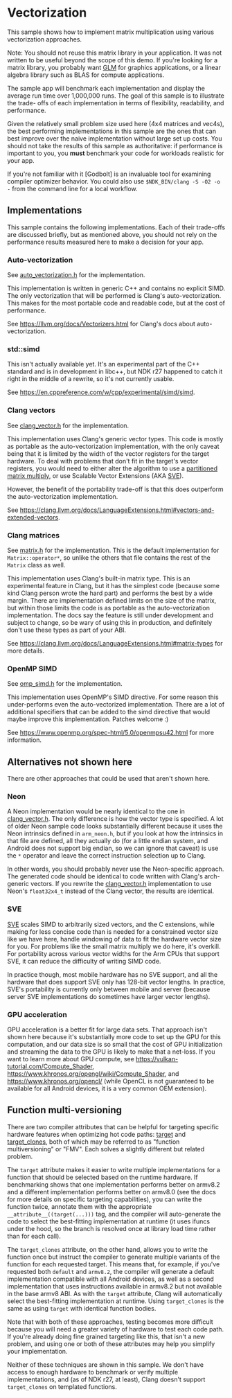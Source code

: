 # Vectorization

This sample shows how to implement matrix multiplication using various
vectorization approaches.

Note: You should not reuse this matrix library in your application. It was not
written to be useful beyond the scope of this demo. If you're looking for a
matrix library, you probably want [GLM] for graphics applications, or a linear
algebra library such as BLAS for compute applications.

The sample app will benchmark each implementation and display the average run
time over 1,000,000 runs. The goal of this sample is to illustrate the trade-
offs of each implementation in terms of flexibility, readability, and
performance.

Given the relatively small problem size used here (4x4 matrices and vec4s), the
best performing implementations in this sample are the ones that can best
improve over the naive implementation without large set up costs. You should not
take the results of this sample as authoritative: if performance is important to
you, you **must** benchmark your code for workloads realistic for your app.

If you're not familiar with it [Godbolt] is an invaluable tool for examining
compiler optimizer behavior. You could also use `$NDK_BIN/clang -S -O2 -o -`
from the command line for a local workflow.

## Implementations

This sample contains the following implementations. Each of their trade-offs are
discussed briefly, but as mentioned above, you should not rely on the
performance results measured here to make a decision for your app.

### Auto-vectorization

See [auto_vectorization.h] for the implementation.

This implementation is written in generic C++ and contains no explicit SIMD. The
only vectorization that will be performed is Clang's auto-vectorization. This
makes for the most portable code and readable code, but at the cost of
performance.

See https://llvm.org/docs/Vectorizers.html for Clang's docs about
auto-vectorization.

### std::simd

This isn't actually available yet. It's an experimental part of the C++ standard
and is in development in libc++, but NDK r27 happened to catch it right in the
middle of a rewrite, so it's not currently usable.

See https://en.cppreference.com/w/cpp/experimental/simd/simd.

### Clang vectors

See [clang_vector.h] for the implementation.

This implementation uses Clang's generic vector types. This code is mostly as
portable as the auto-vectorization implementation, with the only caveat being
that it is limited by the width of the vector registers for the target hardware.
To deal with problems that don't fit in the target's vector registers, you would
need to either alter the algorithm to use a [partitioned matrix multiply], or
use Scalable Vector Extensions (AKA [SVE]).

However, the benefit of the portability trade-off is that this does outperform
the auto-vectorization implementation.

See
https://clang.llvm.org/docs/LanguageExtensions.html#vectors-and-extended-vectors.

### Clang matrices

See [matrix.h] for the implementation. This is the default implementation for
`Matrix::operator*`, so unlike the others that file contains the rest of the
`Matrix` class as well.

This implementation uses Clang's built-in matrix type. This is an experimental
feature in Clang, but it has the simplest code (because some kind Clang person
wrote the hard part) and performs the best by a wide margin. There are
implementation defined limits on the size of the matrix, but within those limits
the code is as portable as the auto-vectorization implementation. The docs say
the feature is still under development and subject to change, so be wary of
using this in production, and definitely don't use these types as part of your
ABI.

See https://clang.llvm.org/docs/LanguageExtensions.html#matrix-types for more
details.

### OpenMP SIMD

See [omp_simd.h] for the implementation.

This implementation uses OpenMP's SIMD directive. For some reason this
under-performs even the auto-vectorized implementation. There are a lot of
additional specifiers that can be added to the simd directive that would maybe
improve this implementation. Patches welcome :)

See https://www.openmp.org/spec-html/5.0/openmpsu42.html for more information.

## Alternatives not shown here

There are other approaches that could be used that aren't shown here.

### Neon

A Neon implementation would be nearly identical to the one in [clang_vector.h].
The only difference is how the vector type is specified. A lot of older Neon
sample code looks substantially different because it uses the Neon intrinsics
defined in `arm_neon.h`, but if you look at how the intrinsics in that file are
defined, all they actually do (for a little endian system, and Android does not
support big endian, so we can ignore that caveat) is use the `*` operator and
leave the correct instruction selection up to Clang.

In other words, you should probably never use the Neon-specific approach. The
generated code should be identical to code written with Clang's arch-generic
vectors. If you rewrite the [clang_vector.h] implementation to use Neon's
`float32x4_t` instead of the Clang vector, the results are identical.

### SVE

[SVE] scales SIMD to arbitrarily sized vectors, and the C extensions, while
making for less concise code than is needed for a constrained vector size like
we have here, handle windowing of data to fit the hardware vector size for you.
For problems like the small matrix multiply we do here, it's overkill. For
portability across various vector widths for the Arm CPUs that support SVE, it
can reduce the difficulty of writing SIMD code.

In practice though, most mobile hardware has no SVE support, and all the
hardware that does support SVE only has 128-bit vector lengths. In practice,
SVE's portability is currently only between mobile and server (because server
SVE implementations do sometimes have larger vector lengths).

### GPU acceleration

GPU acceleration is a better fit for large data sets. That approach isn't shown
here because it's substantially more code to set up the GPU for this
computation, and our data size is so small that the cost of GPU initialization
and streaming the data to the GPU is likely to make that a net-loss. If you want
to learn more about GPU compute, see https://vulkan-tutorial.com/Compute_Shader,
https://www.khronos.org/opengl/wiki/Compute_Shader, and
https://www.khronos.org/opencl/ (while OpenCL is not guaranteed to be available
for all Android devices, it is a very common OEM extension).

## Function multi-versioning

There are two compiler attributes that can be helpful for targeting specific
hardware features when optimizing hot code paths: [target] and [target_clones],
both of which may be referred to as "function multiversioning" or "FMV". Each
solves a slightly different but related problem.

The `target` attribute makes it easier to write multiple implementations for a
function that should be selected based on the runtime hardware. If benchmarking
shows that one implementation performs better on armv8.2 and a different
implementation performs better on armv8.0 (see the docs for more details on
specific targeting capabilities), you can write the function twice, annotate
them with the appropriate `__attribute__((target(...)))` tag, and the compiler
will auto-generate the code to select the best-fitting implementation at runtime
(it uses ifuncs under the hood, so the branch is resolved once at library load
time rather than for each call).

The `target_clones` attribute, on the other hand, allows you to write the
function once but instruct the compiler to generate multiple variants of the
function for each requested target. This means that, for example, if you've
requested both `default` and `armv8.2`, the compiler will generate a default
implementation compatible with all Android devices, as well as a second
implementation that uses instructions available in armv8.2 but not available in
the base armv8 ABI. As with the `target` attribute, Clang will automatically
select the best-fitting implementation at runtime. Using `target_clones` is the
same as using `target` with identical function bodies.

Note that with both of these approaches, testing becomes more difficult because
you will need a greater variety of hardware to test each code path. If you're
already doing fine grained targeting like this, that isn't a new problem, and
using one or both of these attributes may help you simplify your implementation.

Neither of these techniques are shown in this sample. We don't have access to
enough hardware to benchmark or verify multiple implementations, and (as of NDK
r27, at least), Clang doesn't support `target_clones` on templated functions.

[auto_vectorization.h]: src/main/cpp/auto_vectorization.h

[clang_vector.h]: src/main/cpp/clang_vector.h

[GLM]: https://github.com/g-truc/glm

[Gobolt]: https://godbolt.org/

[matrix.h]: src/main/cpp/matrix.h

[neon.h]: src/main/cpp/neon.h

[omp_simd.h]: src/main/cpp/omp_simd.h

[partitioned matrix multiply]: https://en.wikipedia.org/wiki/Block_matrix#Multiplication

[SVE]: https://developer.arm.com/Architectures/Scalable%20Vector%20Extensions

[target_clones]: https://clang.llvm.org/docs/AttributeReference.html#target-clones

[target]: https://clang.llvm.org/docs/AttributeReference.html#target
